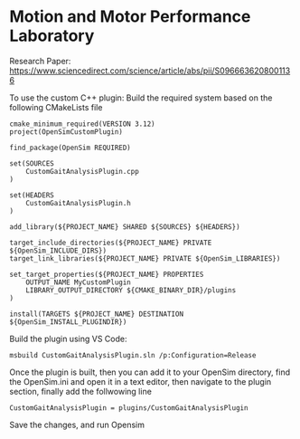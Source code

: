 # Motion and Motor Performance  Laboratory



Research Paper: 
https://www.sciencedirect.com/science/article/abs/pii/S0966636208001136

To use the custom C++ plugin: 
Build the required system based on the following CMakeLists file
```
cmake_minimum_required(VERSION 3.12)
project(OpenSimCustomPlugin)

find_package(OpenSim REQUIRED)

set(SOURCES
    CustomGaitAnalysisPlugin.cpp
)

set(HEADERS
    CustomGaitAnalysisPlugin.h
)

add_library(${PROJECT_NAME} SHARED ${SOURCES} ${HEADERS})

target_include_directories(${PROJECT_NAME} PRIVATE ${OpenSim_INCLUDE_DIRS})
target_link_libraries(${PROJECT_NAME} PRIVATE ${OpenSim_LIBRARIES})

set_target_properties(${PROJECT_NAME} PROPERTIES
    OUTPUT_NAME MyCustomPlugin
    LIBRARY_OUTPUT_DIRECTORY ${CMAKE_BINARY_DIR}/plugins
)

install(TARGETS ${PROJECT_NAME} DESTINATION ${OpenSim_INSTALL_PLUGINDIR})

```
Build the plugin using VS Code: 
```
msbuild CustomGaitAnalysisPlugin.sln /p:Configuration=Release
```
Once the plugin is built, then you can add it to your OpenSim directory, find the OpenSim.ini and open it in a text editor, then navigate to the plugin section, finally add the follwowing line

```
CustomGaitAnalysisPlugin = plugins/CustomGaitAnalysisPlugin
```

Save the changes, and run Opensim
